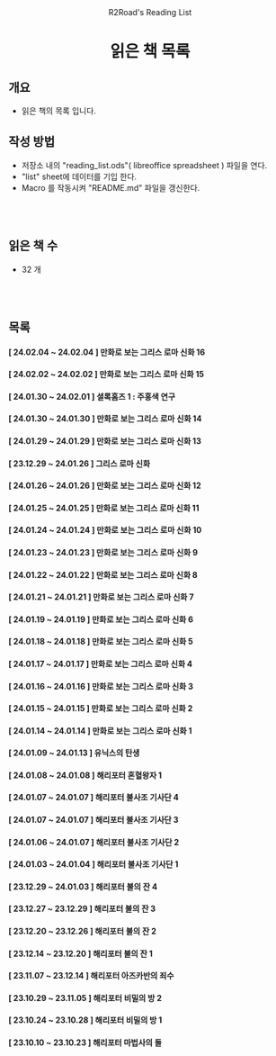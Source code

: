 <div align=center>R2Road's Reading List</div>
<h1 align=center>
읽은 책 목록
</h1>



## 개요
* 읽은 책의 목록 입니다.



## 작성 방법
* 저장소 내의 "reading_list.ods"( libreoffice spreadsheet ) 파일을 연다.
* "list" sheet에 데이터를 기입 한다.
* Macro 를 작동시켜 "README.md" 파일을 갱신한다.



<br><br>
## 읽은 책 수
* 32 개



<br/><br/>
## 목록

#### [ 24.02.04 ~ 24.02.04 ] 만화로 보는 그리스 로마 신화 16
#### [ 24.02.02 ~ 24.02.02 ] 만화로 보는 그리스 로마 신화 15
#### [ 24.01.30 ~ 24.02.01 ] 셜록홈즈 1 : 주홍색 연구
#### [ 24.01.30 ~ 24.01.30 ] 만화로 보는 그리스 로마 신화 14
#### [ 24.01.29 ~ 24.01.29 ] 만화로 보는 그리스 로마 신화 13
#### [ 23.12.29 ~ 24.01.26 ] 그리스 로마 신화
#### [ 24.01.26 ~ 24.01.26 ] 만화로 보는 그리스 로마 신화 12
#### [ 24.01.25 ~ 24.01.25 ] 만화로 보는 그리스 로마 신화 11
#### [ 24.01.24 ~ 24.01.24 ] 만화로 보는 그리스 로마 신화 10
#### [ 24.01.23 ~ 24.01.23 ] 만화로 보는 그리스 로마 신화 9
#### [ 24.01.22 ~ 24.01.22 ] 만화로 보는 그리스 로마 신화 8
#### [ 24.01.21 ~ 24.01.21 ] 만화로 보는 그리스 로마 신화 7
#### [ 24.01.19 ~ 24.01.19 ] 만화로 보는 그리스 로마 신화 6
#### [ 24.01.18 ~ 24.01.18 ] 만화로 보는 그리스 로마 신화 5
#### [ 24.01.17 ~ 24.01.17 ] 만화로 보는 그리스 로마 신화 4
#### [ 24.01.16 ~ 24.01.16 ] 만화로 보는 그리스 로마 신화 3
#### [ 24.01.15 ~ 24.01.15 ] 만화로 보는 그리스 로마 신화 2
#### [ 24.01.14 ~ 24.01.14 ] 만화로 보는 그리스 로마 신화 1
#### [ 24.01.09 ~ 24.01.13 ] 유닉스의 탄생
#### [ 24.01.08 ~ 24.01.08 ] 해리포터 혼혈왕자 1
#### [ 24.01.07 ~ 24.01.07 ] 해리포터 불사조 기사단 4
#### [ 24.01.07 ~ 24.01.07 ] 해리포터 불사조 기사단 3
#### [ 24.01.06 ~ 24.01.07 ] 해리포터 불사조 기사단 2
#### [ 24.01.03 ~ 24.01.04 ] 해리포터 불사조 기사단 1
#### [ 23.12.29 ~ 24.01.03 ] 해리포터 불의 잔 4
#### [ 23.12.27 ~ 23.12.29 ] 해리포터 불의 잔 3
#### [ 23.12.20 ~ 23.12.26 ] 해리포터 불의 잔 2
#### [ 23.12.14 ~ 23.12.20 ] 해리포터 불의 잔 1
#### [ 23.11.07 ~ 23.12.14 ] 해리포터 아즈카반의 죄수
#### [ 23.10.29 ~ 23.11.05 ] 해리포터 비밀의 방 2
#### [ 23.10.24 ~ 23.10.28 ] 해리포터 비밀의 방 1
#### [ 23.10.10 ~ 23.10.23 ] 해리포터 마법사의 돌